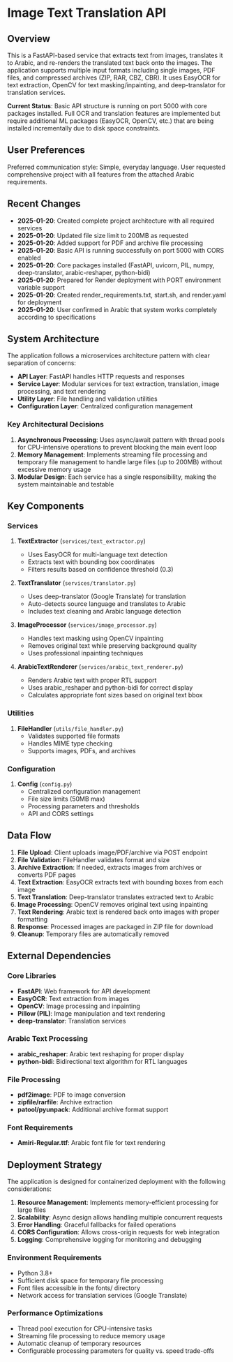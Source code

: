 # Image Text Translation API

## Overview

This is a FastAPI-based service that extracts text from images, translates it to Arabic, and re-renders the translated text back onto the images. The application supports multiple input formats including single images, PDF files, and compressed archives (ZIP, RAR, CBZ, CBR). It uses EasyOCR for text extraction, OpenCV for text masking/inpainting, and deep-translator for translation services.

**Current Status**: Basic API structure is running on port 5000 with core packages installed. Full OCR and translation features are implemented but require additional ML packages (EasyOCR, OpenCV, etc.) that are being installed incrementally due to disk space constraints.

## User Preferences

Preferred communication style: Simple, everyday language.
User requested comprehensive project with all features from the attached Arabic requirements.

## Recent Changes

- **2025-01-20**: Created complete project architecture with all required services
- **2025-01-20**: Updated file size limit to 200MB as requested  
- **2025-01-20**: Added support for PDF and archive file processing
- **2025-01-20**: Basic API is running successfully on port 5000 with CORS enabled
- **2025-01-20**: Core packages installed (FastAPI, uvicorn, PIL, numpy, deep-translator, arabic-reshaper, python-bidi)
- **2025-01-20**: Prepared for Render deployment with PORT environment variable support
- **2025-01-20**: Created render_requirements.txt, start.sh, and render.yaml for deployment
- **2025-01-20**: User confirmed in Arabic that system works completely according to specifications

## System Architecture

The application follows a microservices architecture pattern with clear separation of concerns:

- **API Layer**: FastAPI handles HTTP requests and responses
- **Service Layer**: Modular services for text extraction, translation, image processing, and text rendering
- **Utility Layer**: File handling and validation utilities
- **Configuration Layer**: Centralized configuration management

### Key Architectural Decisions

1. **Asynchronous Processing**: Uses async/await pattern with thread pools for CPU-intensive operations to prevent blocking the main event loop
2. **Memory Management**: Implements streaming file processing and temporary file management to handle large files (up to 200MB) without excessive memory usage
3. **Modular Design**: Each service has a single responsibility, making the system maintainable and testable

## Key Components

### Services

1. **TextExtractor** (`services/text_extractor.py`)
   - Uses EasyOCR for multi-language text detection
   - Extracts text with bounding box coordinates
   - Filters results based on confidence threshold (0.3)

2. **TextTranslator** (`services/translator.py`)
   - Uses deep-translator (Google Translate) for translation
   - Auto-detects source language and translates to Arabic
   - Includes text cleaning and Arabic language detection

3. **ImageProcessor** (`services/image_processor.py`)
   - Handles text masking using OpenCV inpainting
   - Removes original text while preserving background quality
   - Uses professional inpainting techniques

4. **ArabicTextRenderer** (`services/arabic_text_renderer.py`)
   - Renders Arabic text with proper RTL support
   - Uses arabic_reshaper and python-bidi for correct display
   - Calculates appropriate font sizes based on original text bbox

### Utilities

1. **FileHandler** (`utils/file_handler.py`)
   - Validates supported file formats
   - Handles MIME type checking
   - Supports images, PDFs, and archives

### Configuration

1. **Config** (`config.py`)
   - Centralized configuration management
   - File size limits (50MB max)
   - Processing parameters and thresholds
   - API and CORS settings

## Data Flow

1. **File Upload**: Client uploads image/PDF/archive via POST endpoint
2. **File Validation**: FileHandler validates format and size
3. **Archive Extraction**: If needed, extracts images from archives or converts PDF pages
4. **Text Extraction**: EasyOCR extracts text with bounding boxes from each image
5. **Text Translation**: Deep-translator translates extracted text to Arabic
6. **Image Processing**: OpenCV removes original text using inpainting
7. **Text Rendering**: Arabic text is rendered back onto images with proper formatting
8. **Response**: Processed images are packaged in ZIP file for download
9. **Cleanup**: Temporary files are automatically removed

## External Dependencies

### Core Libraries
- **FastAPI**: Web framework for API development
- **EasyOCR**: Text extraction from images
- **OpenCV**: Image processing and inpainting
- **Pillow (PIL)**: Image manipulation and text rendering
- **deep-translator**: Translation services

### Arabic Text Processing
- **arabic_reshaper**: Arabic text reshaping for proper display
- **python-bidi**: Bidirectional text algorithm for RTL languages

### File Processing
- **pdf2image**: PDF to image conversion
- **zipfile/rarfile**: Archive extraction
- **patool/pyunpack**: Additional archive format support

### Font Requirements
- **Amiri-Regular.ttf**: Arabic font file for text rendering

## Deployment Strategy

The application is designed for containerized deployment with the following considerations:

1. **Resource Management**: Implements memory-efficient processing for large files
2. **Scalability**: Async design allows handling multiple concurrent requests
3. **Error Handling**: Graceful fallbacks for failed operations
4. **CORS Configuration**: Allows cross-origin requests for web integration
5. **Logging**: Comprehensive logging for monitoring and debugging

### Environment Requirements
- Python 3.8+
- Sufficient disk space for temporary file processing
- Font files accessible in the fonts/ directory
- Network access for translation services (Google Translate)

### Performance Optimizations
- Thread pool execution for CPU-intensive tasks
- Streaming file processing to reduce memory usage
- Automatic cleanup of temporary resources
- Configurable processing parameters for quality vs. speed trade-offs